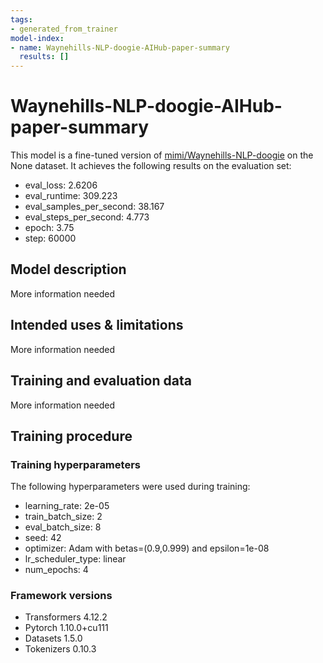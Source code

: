 ```yaml
---
tags:
- generated_from_trainer
model-index:
- name: Waynehills-NLP-doogie-AIHub-paper-summary
  results: []
---
```


<!-- This model card has been generated automatically according to the information the Trainer had access to. You
should probably proofread and complete it, then remove this comment. -->

# Waynehills-NLP-doogie-AIHub-paper-summary

This model is a fine-tuned version of [mimi/Waynehills-NLP-doogie](https://huggingface.co/mimi/Waynehills-NLP-doogie) on the None dataset.
It achieves the following results on the evaluation set:
- eval_loss: 2.6206
- eval_runtime: 309.223
- eval_samples_per_second: 38.167
- eval_steps_per_second: 4.773
- epoch: 3.75
- step: 60000

## Model description

More information needed

## Intended uses & limitations

More information needed

## Training and evaluation data

More information needed

## Training procedure

### Training hyperparameters

The following hyperparameters were used during training:
- learning_rate: 2e-05
- train_batch_size: 2
- eval_batch_size: 8
- seed: 42
- optimizer: Adam with betas=(0.9,0.999) and epsilon=1e-08
- lr_scheduler_type: linear
- num_epochs: 4

### Framework versions

- Transformers 4.12.2
- Pytorch 1.10.0+cu111
- Datasets 1.5.0
- Tokenizers 0.10.3
